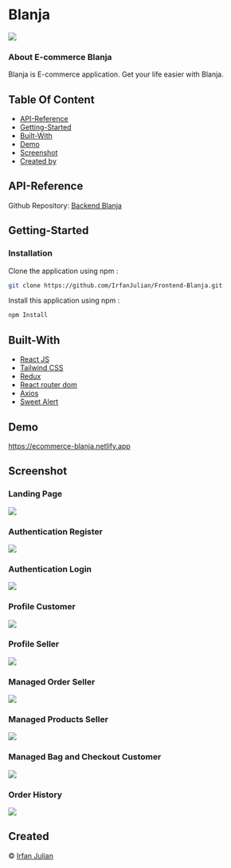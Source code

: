 # Blanja
![](https://res.cloudinary.com/ddpo9zxts/image/upload/v1673453253/Untitled-2_omh8sc.png)

### About E-commerce Blanja
Blanja is E-commerce application. Get your life easier with Blanja.

## Table Of Content
- [API-Reference](#API-Reference)
- [Getting-Started](#Getting-Started)
- [Built-With](#Built-With)
- [Demo](#Demo)
- [Screenshot](#Screenshot)
- [Created by](#Created)

## API-Reference
Github Repository: [Backend Blanja](https://github.com/IrfanJulian/Blanja-API.git)

## Getting-Started
### Installation
Clone the application using npm :
```bash
git clone https://github.com/IrfanJulian/Frontend-Blanja.git
```
Install this application using npm :
```bash
npm Install
```

## Built-With
- [React JS](https://reactjs.org/)
- [Tailwind CSS](https://tailwindcss.com/)
- [Redux](https://redux.js.org/)
- [React router dom](https://reactrouter.com/en/main)
- [Axios](https://axios-http.com/docs/intro)
- [Sweet Alert](https://sweetalert2.github.io/)

## Demo
https://ecommerce-blanja.netlify.app

## Screenshot
### Landing Page
![](https://res.cloudinary.com/ddpo9zxts/image/upload/v1673453987/Untitled-1_zbmyff.jpg)
### Authentication Register
![](https://res.cloudinary.com/ddpo9zxts/image/upload/v1673454206/Untitled-2_o1qs8n.jpg)
### Authentication Login
![](https://res.cloudinary.com/ddpo9zxts/image/upload/v1673454327/Untitled-3_rfzr2d.jpg)
### Profile Customer
![](https://res.cloudinary.com/ddpo9zxts/image/upload/v1673454957/Untitled-7_qvunth.jpg)
### Profile Seller
![](https://res.cloudinary.com/ddpo9zxts/image/upload/v1673454539/Untitled-4_z7xv82.jpg)
### Managed Order Seller
![](https://res.cloudinary.com/ddpo9zxts/image/upload/v1673454957/Untitled-6_jhjl0o.jpg)
### Managed Products Seller
![](https://res.cloudinary.com/ddpo9zxts/image/upload/v1673454958/Untitled-5_xxa0tj.jpg)
### Managed Bag and Checkout Customer
![](https://res.cloudinary.com/ddpo9zxts/image/upload/v1673454957/Untitled-9_fxgvhv.jpg)
### Order History
![](https://res.cloudinary.com/ddpo9zxts/image/upload/v1673454957/Untitled-8_octsn1.jpg)

## Created
© [Irfan Julian](https://github.com/IrfanJulian)
